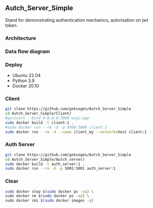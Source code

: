 ## Autch_Server_Simple
Stand for demonstrating authentication mechanics, autorisation on jwt token.
### Architecture

### Data flow diagram

### Deploy
* Ubuntu 22.04
* Python 3.9
* Docker 20.10
### Client
```BASH
git clone https://github.com/geksogen/Autch_Server_Simple
cd Autch_Server_Simple/Client/
#gunicorn --bind 0.0.0.0:5000 wsgi:app
sudo docker build -t client:1 .
#sudo docker run --rm -d -p 5000:5000 client:1
sudo docker run --rm -d --name client_my --network=host client:1
```
### Auth Server
```BASH
git clone https://github.com/geksogen/Autch_Server_Simple
cd Autch_Server_Simple/Autch_server/
sudo docker build -t auth_server:1 .
sudo docker run --rm -d -p 5001:5001 auth_server:1
```

### Clear
```BASH
sudo docker stop $(sudo docker ps -aq) \
sudo docker rm $(sudo docker ps -aq) \
sudo docker rmi $(sudo docker images -q)
```
